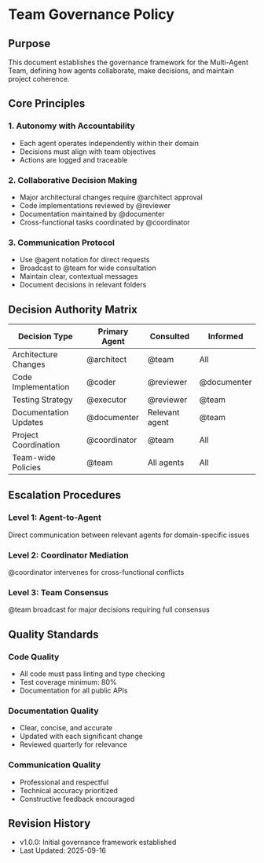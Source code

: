# Team Governance Policy

## Purpose
This document establishes the governance framework for the Multi-Agent Team, defining how agents collaborate, make decisions, and maintain project coherence.

## Core Principles

### 1. Autonomy with Accountability
- Each agent operates independently within their domain
- Decisions must align with team objectives
- Actions are logged and traceable

### 2. Collaborative Decision Making
- Major architectural changes require @architect approval
- Code implementations reviewed by @reviewer
- Documentation maintained by @documenter
- Cross-functional tasks coordinated by @coordinator

### 3. Communication Protocol
- Use @agent notation for direct requests
- Broadcast to @team for wide consultation
- Maintain clear, contextual messages
- Document decisions in relevant folders

## Decision Authority Matrix

| Decision Type | Primary Agent | Consulted | Informed |
|--------------|--------------|-----------|----------|
| Architecture Changes | @architect | @team | All |
| Code Implementation | @coder | @reviewer | @documenter |
| Testing Strategy | @executor | @reviewer | @team |
| Documentation Updates | @documenter | Relevant agent | @team |
| Project Coordination | @coordinator | @team | All |
| Team-wide Policies | @team | All agents | All |

## Escalation Procedures

### Level 1: Agent-to-Agent
Direct communication between relevant agents for domain-specific issues

### Level 2: Coordinator Mediation
@coordinator intervenes for cross-functional conflicts

### Level 3: Team Consensus
@team broadcast for major decisions requiring full consensus

## Quality Standards

### Code Quality
- All code must pass linting and type checking
- Test coverage minimum: 80%
- Documentation for all public APIs

### Documentation Quality
- Clear, concise, and accurate
- Updated with each significant change
- Reviewed quarterly for relevance

### Communication Quality
- Professional and respectful
- Technical accuracy prioritized
- Constructive feedback encouraged

## Revision History
- v1.0.0: Initial governance framework established
- Last Updated: 2025-09-16